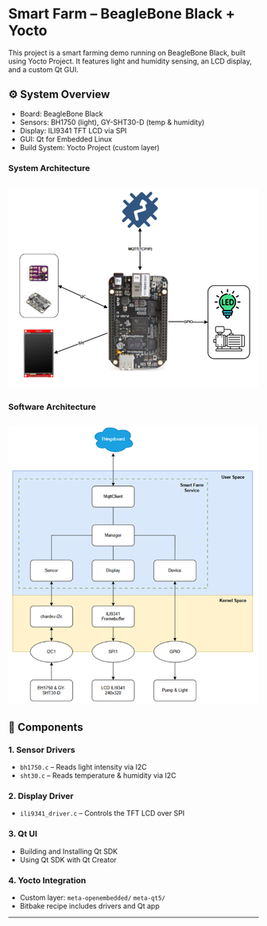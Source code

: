 # Smart Farm – BeagleBone Black + Yocto

This project is a smart farming demo running on BeagleBone Black, built using Yocto Project. It features light and humidity sensing, an LCD display, and a custom Qt GUI.

## ⚙️ System Overview

- Board: BeagleBone Black
- Sensors: BH1750 (light), GY-SHT30-D (temp & humidity)
- Display: ILI9341 TFT LCD via SPI
- GUI: Qt for Embedded Linux
- Build System: Yocto Project (custom layer)

### System Architecture
![System Diagram](images/Architectural_system.png)
---
### Software Architecture
![Software architecture](images/Software_architecture.png)
---

## 🔧 Components

### 1. Sensor Drivers
- `bh1750.c` – Reads light intensity via I2C
- `sht30.c` – Reads temperature & humidity via I2C

### 2. Display Driver
- `ili9341_driver.c` – Controls the TFT LCD over SPI

### 3. Qt UI
- Building and Installing Qt SDK
- Using Qt SDK with Qt Creator

### 4. Yocto Integration
- Custom layer: `meta-openembedded/` `meta-qt5/`
- Bitbake recipe includes drivers and Qt app

---


